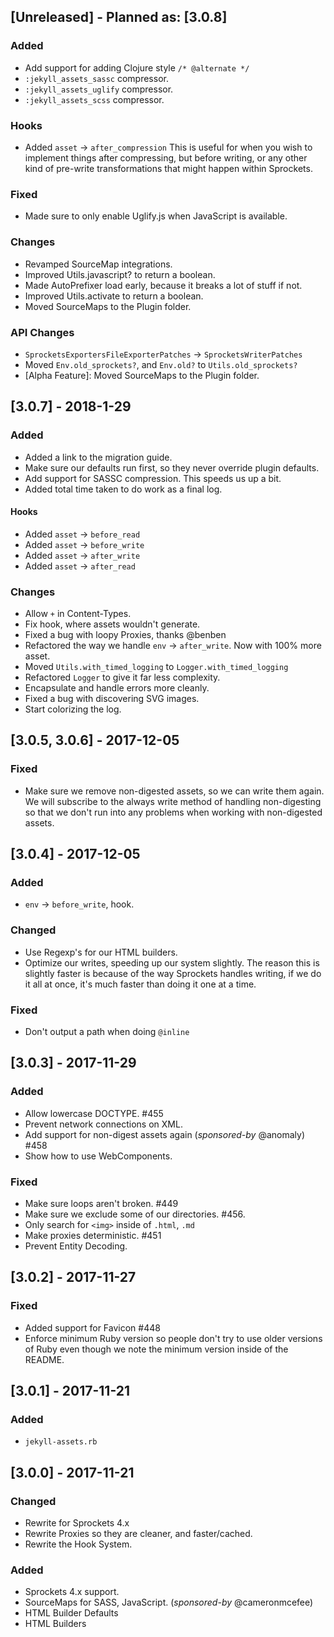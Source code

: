 ## [Unreleased] - Planned as: [3.0.8]
### Added
- Add support for adding Clojure style `/* @alternate */`
- `:jekyll_assets_sassc` compressor.
- `:jekyll_assets_uglify` compressor.
- `:jekyll_assets_scss` compressor.

### Hooks
- Added `asset` -> `after_compression`
  This is useful for when you wish to implement things after compressing,
  but before writing, or any other kind of pre-write transformations that might
  happen within Sprockets.

### Fixed
- Made sure to only enable Uglify.js when JavaScript is available.

### Changes
- Revamped SourceMap integrations.
- Improved Utils.javascript? to return a boolean.
- Made AutoPrefixer load early, because it breaks a lot of stuff if not.
- Improved Utils.activate to return a boolean.
- Moved SourceMaps to the Plugin folder.

### API Changes
- `SprocketsExportersFileExporterPatches` -> `SprocketsWriterPatches`
- Moved `Env.old_sprockets?`, and `Env.old?` to `Utils.old_sprockets?`
- [Alpha Feature]: Moved SourceMaps to the Plugin folder.

## [3.0.7] - 2018-1-29
### Added

- Added a link to the migration guide.
- Make sure our defaults run first, so they never override plugin defaults.
- Add support for SASSC compression.  This speeds us up a bit.
- Added total time taken to do work as a final log.

#### Hooks
- Added `asset` -> `before_read`
- Added `asset` -> `before_write`
- Added `asset` -> `after_write`
- Added `asset` -> `after_read`

### Changes

- Allow `+` in Content-Types.
- Fix hook, where assets wouldn't generate.
- Fixed a bug with loopy Proxies, thanks @benben
- Refactored the way we handle `env` -> `after_write`. Now with 100% more asset.
- Moved `Utils.with_timed_logging` to `Logger.with_timed_logging`
- Refactored `Logger` to give it far less complexity.
- Encapsulate and handle errors more cleanly.
- Fixed a bug with discovering SVG images.
- Start colorizing the log.

## [3.0.5, 3.0.6] - 2017-12-05
### Fixed

- Make sure we remove non-digested assets, so we can write them again.  We
  will subscribe to the always write method of handling non-digesting so that
  we don't run into any problems when working with non-digested assets.

## [3.0.4] - 2017-12-05
### Added

- `env` -> `before_write`, hook.

### Changed

- Use Regexp's for our HTML builders.
- Optimize our writes, speeding up our system slightly.  The reason this is
  slightly faster is because of the way Sprockets handles writing, if we do
  it all at once, it's much faster than doing it one at a time.

### Fixed

- Don't output a path when doing `@inline`


## [3.0.3] - 2017-11-29
### Added

- Allow lowercase DOCTYPE. #455
- Prevent network connections on XML.
- Add support for non-digest assets again (*sponsored-by* @anomaly) #458
- Show how to use WebComponents.

### Fixed

- Make sure loops aren't broken. #449
- Make sure we exclude some of our directories. #456.
- Only search for `<img>` inside of `.html`, `.md`
- Make proxies deterministic. #451
- Prevent Entity Decoding.

## [3.0.2] - 2017-11-27
### Fixed

- Added support for Favicon #448
- Enforce minimum Ruby version so people don't try to use older versions
  of Ruby even though we note the minimum version inside of the README.

## [3.0.1] - 2017-11-21
### Added

- `jekyll-assets.rb`

## [3.0.0] - 2017-11-21
### Changed

- Rewrite for Sprockets 4.x
- Rewrite Proxies so they are cleaner, and faster/cached.
- Rewrite the Hook System.

### Added

- Sprockets 4.x support.
- SourceMaps for SASS, JavaScript. (*sponsored-by* @cameronmcefee)
- HTML Builder Defaults
- HTML Builders
